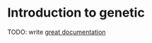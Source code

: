 # Introduction to genetic

TODO: write [great documentation](http://jacobian.org/writing/great-documentation/what-to-write/)

